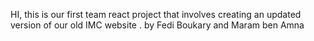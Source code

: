 HI, 
this is our first team react project that involves creating an updated version of our old IMC website .
by Fedi Boukary and Maram ben Amna
